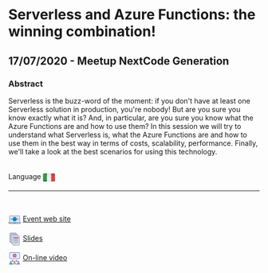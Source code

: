 # Serverless and Azure Functions: the winning combination!
## 17/07/2020 - Meetup NextCode Generation
### Abstract
Serverless is the buzz-word of the moment: if you don't have at least one Serverless solution in production, you're nobody! But are you sure you know exactly what it is? And, in particular, are you sure you know what the Azure Functions are and how to use them?
In this session we will try to understand what Serverless is, what the Azure Functions are and how to use them in the best way in terms of costs, scalability, performance. Finally, we'll take a look at the best scenarios for using this technology.

<br/>
Language <img width="25" src="https://raw.githubusercontent.com/massimobonanni/massimobonanni/master/images/flagitaly.svg" style="vertical-align:middle">

<br/>

---

<br/>
<p>
<img width="25" src="https://raw.githubusercontent.com/massimobonanni/massimobonanni/master/images/eventwebsite.svg" style="vertical-align:middle"> 
<a href="https://nextcodegeneration.it/2020/05/25/serverless-and-azure-functions-the-winning-combination-online-17-giugno-ore-1730/">Event web site</a>
</p>

<p>
<img width="25" src="https://raw.githubusercontent.com/massimobonanni/massimobonanni/master/images/slides.svg" style="vertical-align:middle"> 
<a href="https://raw.githubusercontent.com/massimobonanni/massimobonanni/master/slides/20200617.pdf">Slides</a>
</p>

<p>
<img width="25" src="https://raw.githubusercontent.com/massimobonanni/massimobonanni/master/images/video.svg" style="vertical-align:middle"> 
<a href="https://www.youtube.com/watch?v=pF1EjFf8EtM" target="_blank">On-line video</a>
</p>    